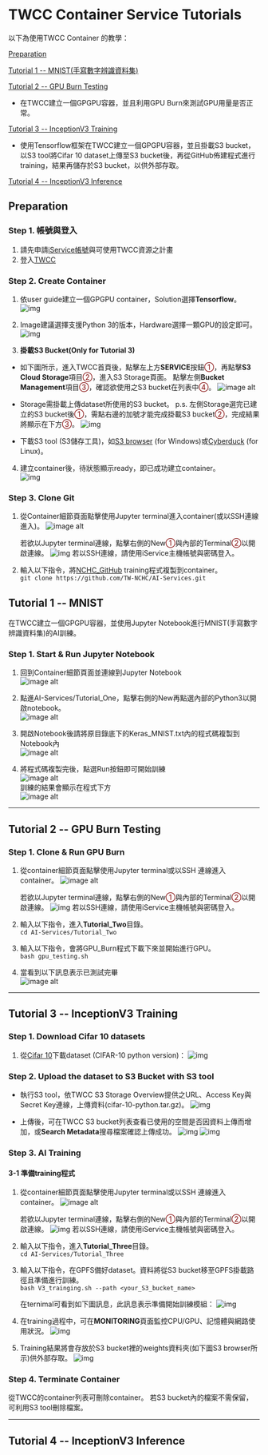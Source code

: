 # TWCC Container Service Tutorials
以下為使用TWCC Container 的教學：

[Preparation](#PREP)

[Tutorial 1 -- MNIST(手寫數字辨識資料集)](#MNIST)

[Tutorial 2 -- GPU Burn Testing](#GPUBURNING)

- 在TWCC建立一個GPGPU容器，並且利用GPU Burn來測試GPU用量是否正常。

[Tutorial 3 -- InceptionV3 Training](#V3TRAINING)

- 使用Tensorflow框架在TWCC建立一個GPGPU容器，並且掛載S3 bucket，以S3 tool將Cifar 10 dataset上傳至S3 bucket後，再從GitHub佈建程式進行training，結果再儲存於S3 bucket，以供外部存取。

[Tutorial 4 -- InceptionV3 Inference](#V3INFERENCE)


<h2 id = PREP>Preparation</h2>

### Step 1. 帳號與登入
1. 請先申請[iService帳號](https://iservice.nchc.org.tw/nchc_service/index.php)與可使用TWCC資源之計畫
2. 登入[TWCC](https://www.twcc.ai/)

### Step 2. Create Container

1. 依user guide建立一個GPGPU container，Solution選擇**Tensorflow**。<br>
![img](https://snag.gy/3mfqQB.jpg)
  
2. Image建議選擇支援Python 3的版本，Hardware選擇一顆GPU的設定即可。<br>
![img](https://snag.gy/h8R5k4.jpg)
  
3. **掛載S3 Bucket(Only for Tutorial 3)**

  - 如下圖所示，進入TWCC首頁後，點擊左上方**SERVICE**按鈕<font style="color:maroon;">①</font>，再點擊**S3 Cloud Storage**項目<font style="color:maroon;">②</font>，進入S3 Storage頁面。
  點擊左側**Bucket Management**項目<font style="color:maroon;">③</font>，確認欲使用之S3 bucket在列表中<font style="color:maroon;">④</font>。
  ![image alt](https://snag.gy/D0IYWQ.jpg)
  
  - Storage需掛載上傳dataset所使用的S3 bucket。
  p.s. 左側Storage選完已建立的S3 bucket後<font style="color:maroon;">①</font>，需點右邊的加號才能完成掛載S3 bucket<font style="color:maroon;">②</font>，完成結果將顯示在下方<font style="color:maroon;">③</font>。
  ![img](https://snag.gy/po81zv.jpg)
  
  - 下載S3 tool (S3儲存工具)，如[S3 browser](http://s3browser.com/) (for Windows)或[Cyberduck](https://cyberduck.io/) (for Linux)。
  

4. 建立container後，待狀態顯示ready，即已成功建立container。<br>
![img](https://snag.gy/6obSIT.jpg)


### Step 3. Clone Git
1. 從Container細節頁面點擊使用Jupyter terminal進入container(或以SSH連線進入)。
![image alt](https://snag.gy/2wV0Na.jpg)

    若欲以Jupyter terminal連線，點擊右側的New<font style="color:maroon;">①</font>與內部的Terminal<font style="color:maroon;">②</font>以開啟連線。
    ![img](https://snag.gy/adzsiX.jpg)
    若以SSH連線，請使用iService主機帳號與密碼登入。
2. 輸入以下指令，將[NCHC_GitHub](https://github.com/TW-NCHC/AI-Services/tree/V3Training) training程式複製到container。<br>
 `git clone https://github.com/TW-NCHC/AI-Services.git`


<h2 id = MNIST>Tutorial 1 -- MNIST</h2>
在TWCC建立一個GPGPU容器，並使用Jupyter Notebook進行MNIST(手寫數字辨識資料集)的AI訓練。

### Step 1. Start & Run Jupyter Notebook
1. 回到Container細節頁面並連線到Jupyter Notebook<br>
![image alt](https://snag.gy/lPLJIM.jpg)

2. 點進AI-Services/Tutorial_One，點擊右側的New再點選內部的Python3以開啟notebook。<br>
![image alt](https://snag.gy/XhZaWM.jpg)

3. 開啟Notebook後請將原目錄底下的Keras_MNIST.txt內的程式碼複製到Notebook內<br>
![image alt](https://snag.gy/tmYpXB.jpg)

4. 將程式碼複製完後，點選Run按鈕即可開始訓練<br>
![image alt](https://snag.gy/8UTEwJ.jpg)<br>
訓練的結果會顯示在程式下方<br>
![image alt](https://snag.gy/fGgMH8.jpg)<br>

---------------------------------------------
<h2 id = GPUBURNING>Tutorial 2 -- GPU Burn Testing</h2>

### Step 1. Clone & Run GPU Burn
1. 從container細節頁面點擊使用Jupyter terminal或以SSH 連線進入container。
![image alt](https://snag.gy/2wV0Na.jpg)

    若欲以Jupyter terminal連線，點擊右側的New<font style="color:maroon;">①</font>與內部的Terminal<font style="color:maroon;">②</font>以開啟連線。
    ![img](https://snag.gy/adzsiX.jpg)
    若以SSH連線，請使用iService主機帳號與密碼登入。 

2. 輸入以下指令，進入**Tutorial_Two**目錄。<br>
 `cd AI-Services/Tutorial_Two` 
 
3. 輸入以下指令，會將GPU_Burn程式下載下來並開始進行GPU。<br>
 `bash gpu_testing.sh` 
 
4. 當看到以下訊息表示已測試完畢<br>
![image alt](https://snag.gy/l3Q6m7.jpg)

---------------------------------------------
<h2 id = V3TRAINING>Tutorial 3 -- InceptionV3 Training</h2>

### Step 1. Download Cifar 10 datasets
1. 從[Cifar 10](https://www.cs.toronto.edu/~kriz/cifar.html)下載dataset (CIFAR-10 python version)：
![img](https://snag.gy/doqAk4.jpg)

### Step 2. Upload the dataset to S3 Bucket with S3 tool
  - 執行S3 tool，依TWCC S3 Storage Overview提供之URL、Access Key與Secret Key連線，上傳資料(cifar-10-python.tar.gz)。
  ![img](https://snag.gy/14mWX5.jpg)
  
  - 上傳後，可在TWCC S3 bucket列表查看已使用的空間是否因資料上傳而增加，或**Search Metadata**搜尋檔案確認上傳成功。
  ![img](https://snag.gy/r97i4I.jpg)
  ![img](https://snag.gy/PiR2rG.jpg)
  
### Step 3. AI Training

#### 3-1 準備training程式
 1. 從container細節頁面點擊使用Jupyter terminal或以SSH 連線進入container。
![image alt](https://snag.gy/2wV0Na.jpg)

    若欲以Jupyter terminal連線，點擊右側的New<font style="color:maroon;">①</font>與內部的Terminal<font style="color:maroon;">②</font>以開啟連線。
    ![img](https://snag.gy/adzsiX.jpg)
    若以SSH連線，請使用iService主機帳號與密碼登入。 
 
 2. 輸入以下指令，進入**Tutorial_Three**目錄。<br>
 `cd AI-Services/Tutorial_Three` 
 
 3. 輸入以下指令，在GPFS備好dataset。資料將從S3 bucket移至GPFS掛載路徑且準備進行訓練。<br>
 `bash V3_trainging.sh --path <your_S3_bucket_name>` 

 
    在ternimal可看到如下圖訊息，此訊息表示準備開始訓練模組：
 ![img](https://snag.gy/UtCw7b.jpg)
 
 5. 在training過程中，可在**MONITORING**頁面監控CPU/GPU、記憶體與網路使用狀況。
 ![img](https://snag.gy/d0pT7Z.jpg)
 
 6. Training結果將會存放於S3 bucket裡的weights資料夾(如下圖S3 browser所示)供外部存取。
 ![img](https://snag.gy/c9yaDs.jpg)



### Step 4. Terminate Container
  從TWCC的container列表可刪除container。
  若S3 bucket內的檔案不需保留，可利用S3 tool刪除檔案。


---------------------------------------------
<h2 id = V3INFERENCE>Tutorial 4 -- InceptionV3 Inference</h2>

